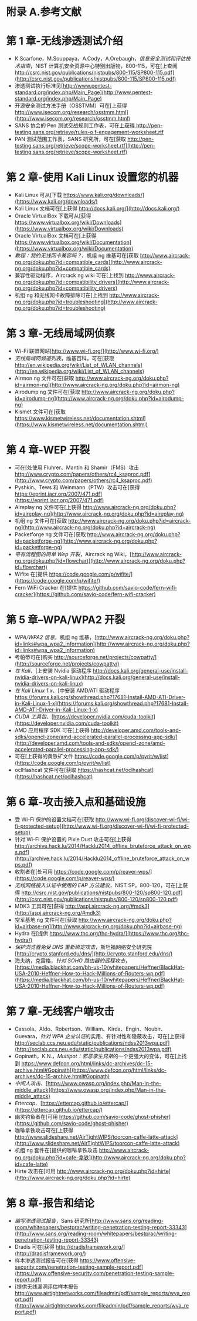 # 附录 A.参考文献

# 第 1 章-无线渗透测试介绍

*   K.Scarfone，M.Souppaya，A.Cody，A.Orebaugh，*信息安全测试和评估技术指南*，NIST 计算机安全资源中心特别出版物，800-115，可在[上查阅 http://csrc.nist.gov/publications/nistpubs/800-115/SP800-115.pdf](http://csrc.nist.gov/publications/nistpubs/800-115/SP800-115.pdf)
*   渗透测试执行标准见[http://www.pentest-standard.org/index.php/Main_Page](http://www.pentest-standard.org/index.php/Main_Page)
*   开源安全测试方法手册（OSSTMM）可在[上获得 http://www.isecom.org/research/osstmm.html](http://www.isecom.org/research/osstmm.html)
*   SANS 协会的 Pen 测试交战规则工作表，可在[上获得 http://pen-testing.sans.org/retrieve/rules-o f-engagement-worksheet.rtf](http://pen-testing.sans.org/retrieve/rules-o%20f-engagement-worksheet.rtf)
*   PAN 测试范围工作表，SANS 研究所，可在[获取 http://pen-testing.sans.org/retrieve/scope-worksheet.rtf](http://pen-testing.sans.org/retrieve/scope-worksheet.rtf)

# 第 2 章-使用 Kali Linux 设置您的机器

*   Kali Linux 可从[下载 https://www.kali.org/downloads/](https://www.kali.org/downloads/)
*   Kali Linux 文档可在[上获得 http://docs.kali.org/](http://docs.kali.org/)
*   Oracle VirtualBox 下载可从[获得 https://www.virtualbox.org/wiki/Downloads](https://www.virtualbox.org/wiki/Downloads)
*   Oracle VirtualBox 文档可在[上获得 https://www.virtualbox.org/wiki/Documentation](https://www.virtualbox.org/wiki/Documentation)
*   *教程：我的无线网卡兼容吗？*、机组 ng 维基可在[获取 http://www.aircrack-ng.org/doku.php?id=compatible_cards](http://www.aircrack-ng.org/doku.php?id=compatible_cards)
*   兼容性驱动程序，Aircrack ng wiki 可在[上找到 http://www.aircrack-ng.org/doku.php?id=compatibility_drivers](http://www.aircrack-ng.org/doku.php?id=compatibility_drivers)
*   机组 ng 和无线网卡故障排除可在[上找到 http://www.aircrack-ng.org/doku.php?id=troubleshooting](http://www.aircrack-ng.org/doku.php?id=troubleshooting)

# 第 3 章-无线局域网侦察

*   Wi-Fi 联盟网站[http://www.wi-fi.org/](http://www.wi-fi.org/)
*   *无线局域网频道列表*，维基百科，可在[获取 http://en.wikipedia.org/wiki/List_of_WLAN_channels](http://en.wikipedia.org/wiki/List_of_WLAN_channels)
*   Airmon ng 文件可在[获取 http://www.aircrack-ng.org/doku.php?id=airmon-ng](http://www.aircrack-ng.org/doku.php?id=airmon-ng)
*   Airodump ng 文件可在[获取 http://www.aircrack-ng.org/doku.php?id=airodump-ng](http://www.aircrack-ng.org/doku.php?id=airodump-ng)
*   Kismet 文件可在[获取 https://www.kismetwireless.net/documentation.shtml](https://www.kismetwireless.net/documentation.shtml)

# 第 4 章-WEP 开裂

*   可在[处使用 Fluhrer、Mantin 和 Shamir（FMS）攻击 http://www.crypto.com/papers/others/rc4_ksaproc.pdf](http://www.crypto.com/papers/others/rc4_ksaproc.pdf)
*   Pyshkin、Tews 和 Weinmann（PTW）攻击可在[获得 https://eprint.iacr.org/2007/471.pdf](https://eprint.iacr.org/2007/471.pdf)
*   Aireplay ng 文件可在[上获得 http://www.aircrack-ng.org/doku.php?id=aireplay-ng](http://www.aircrack-ng.org/doku.php?id=aireplay-ng)
*   机组 ng 文件可在[获取 http://www.aircrack-ng.org/doku.php?id=aircrack-ng](http://www.aircrack-ng.org/doku.php?id=aircrack-ng)
*   Packetforge ng 文件可在[获取 http://www.aircrack-ng.org/doku.php?id=packetforge-ng](http://www.aircrack-ng.org/doku.php?id=packetforge-ng)
*   *带有流程图的简单 Wep 开裂*，Aircrack ng Wiki，[http://www.aircrack-ng.org/doku.php?id=flowchart](http://www.aircrack-ng.org/doku.php?id=flowchart)
*   Wifite 在[提供 https://code.google.com/p/wifite/](https://code.google.com/p/wifite/)
*   Fern WiFi Cracker 在[提供 https://github.com/savio-code/fern-wifi-cracker](https://github.com/savio-code/fern-wifi-cracker)

# 第 5 章–WPA/WPA2 开裂

*   *WPA/WPA2 信息*，机组 ng 维基，[http://www.aircrack-ng.org/doku.php?id=links#wpa_wpa2_information](http://www.aircrack-ng.org/doku.php?id=links#wpa_wpa2_information)
*   考帕蒂可在[购买 http://sourceforge.net/projects/cowpatty/](http://sourceforge.net/projects/cowpatty/)
*   *在 Kali*、[上安装 Nvidia 驱动程序 http://docs.kali.org/general-use/install-nvidia-drivers-on-kali-linux](http://docs.kali.org/general-use/install-nvidia-drivers-on-kali-linux)
*   *在 Kali Linux 1.x*、[中安装 AMD/ATI 驱动程序 https://forums.kali.org/showthread.php?17681-Install-AMD-ATI-Driver-in-Kali-Linux-1-x](https://forums.kali.org/showthread.php?17681-Install-AMD-ATI-Driver-in-Kali-Linux-1-x)
*   *CUDA 工具包*、[https://developer.nvidia.com/cuda-toolkit](https://developer.nvidia.com/cuda-toolkit)
*   AMD 应用程序 SDK 可在[上获得 http://developer.amd.com/tools-and-sdks/opencl-zone/amd-accelerated-parallel-processing-app-sdk/](http://developer.amd.com/tools-and-sdks/opencl-zone/amd-accelerated-parallel-processing-app-sdk/)
*   可在[上获得的黄铁矿文件 https://code.google.com/p/pyrit/w/list](https://code.google.com/p/pyrit/w/list)
*   oclHashcat 文件可在[获取 https://hashcat.net/oclhashcat](https://hashcat.net/oclhashcat)

# 第 6 章-攻击接入点和基础设施

*   受 Wi-Fi 保护的设置文档可在[获取 http://www.wi-fi.org/discover-wi-fi/wi-fi-protected-setup](http://www.wi-fi.org/discover-wi-fi/wi-fi-protected-setup)
*   针对 Wi-Fi 保护设置的 Pixie Dust 攻击可在[上获得 http://archive.hack.lu/2014/Hacklu2014_offline_bruteforce_attack_on_wps.pdf](http://archive.hack.lu/2014/Hacklu2014_offline_bruteforce_attack_on_wps.pdf)
*   收割者在[处可用 https://code.google.com/p/reaver-wps/](https://code.google.com/p/reaver-wps/)
*   *无线网络接入认证中使用的 EAP 方法建议*，NIST SP，800-120，可在[上获得 http://csrc.nist.gov/publications/nistpubs/800-120/sp800-120.pdf](http://csrc.nist.gov/publications/nistpubs/800-120/sp800-120.pdf)
*   MDK3 工具可在[获得 http://aspj.aircrack-ng.org/#mdk3](http://aspj.aircrack-ng.org/#mdk3)
*   空军基地 ng 文件可在[获取 http://www.aircrack-ng.org/doku.php?id=airbase-ng](http://www.aircrack-ng.org/doku.php?id=airbase-ng)
*   Hydra 在[提供 https://www.thc.org/thc-hydra/](https://www.thc.org/thc-hydra/)
*   *保护浏览器免受 DNS 重新绑定攻击*，斯坦福网络安全研究院[http://crypto.stanford.edu/dns/](http://crypto.stanford.edu/dns/)
*   海夫纳，克雷格，*针对 SOHO 路由器的远程攻击*，[https://media.blackhat.com/bh-us-10/whitepapers/Heffner/BlackHat-USA-2010-Heffner-How-to-Hack-Millions-of-Routers-wp.pdf](https://media.blackhat.com/bh-us-10/whitepapers/Heffner/BlackHat-USA-2010-Heffner-How-to-Hack-Millions-of-Routers-wp.pdf)

# 第 7 章-无线客户端攻击

*   Cassola、Aldo、Robertson、William、Kirda、Engin、Noubir、Guevara，*针对 WPA 企业认证*的实用、有针对性和隐蔽攻击，可在[上获得 http://seclab.ccs.neu.edu/static/publications/ndss2013wpa.pdf](http://seclab.ccs.neu.edu/static/publications/ndss2013wpa.pdf)
*   Gopinath，K.N.，*Multipot：邪恶孪生兄弟*的一个更强大的变体，可在[上找到 https://www.defcon.org/html/links/dc-archives/dc-15-archive.html#Gopinath](https://www.defcon.org/html/links/dc-archives/dc-15-archive.html#Gopinath)
*   *中间人攻击*、[https://www.owasp.org/index.php/Man-in-the-middle_attack](https://www.owasp.org/index.php/Man-in-the-middle_attack)
*   *Ettercap*、[https://ettercap.github.io/ettercap/](https://ettercap.github.io/ettercap/)
*   幽灵钓鱼者在[可用 https://github.com/savio-code/ghost-phisher](https://github.com/savio-code/ghost-phisher)
*   咖啡拿铁攻击可在[上获得 http://www.slideshare.net/AirTightWIPS/toorcon-caffe-latte-attack](http://www.slideshare.net/AirTightWIPS/toorcon-caffe-latte-attack)
*   机组 ng 套件在[提供的咖啡拿铁攻击 http://www.aircrack-ng.org/doku.php?id=cafe-拿铁](http://www.aircrack-ng.org/doku.php?id=cafe-latte)
*   Hirte 攻击在[可用 http://www.aircrack-ng.org/doku.php?id=hirte](http://www.aircrack-ng.org/doku.php?id=hirte)

# 第 8 章-报告和结论

*   *编写渗透测试报告*，Sans 研究所[http://www.sans.org/reading-room/whitepapers/bestprac/writing-penetration-testing-report-33343](http://www.sans.org/reading-room/whitepapers/bestprac/writing-penetration-testing-report-33343)
*   Dradis 可在[获得 http://dradisframework.org/](http://dradisframework.org/)
*   样本渗透测试报告可在[获得 https://www.offensive-security.com/penetration-testing-sample-report.pdf](https://www.offensive-security.com/penetration-testing-sample-report.pdf)
*   [提供无线漏洞评估样本报告 http://www.airtightnetworks.com/fileadmin/pdf/sample_reports/wva_report.pdf](http://www.airtightnetworks.com/fileadmin/pdf/sample_reports/wva_report.pdf)